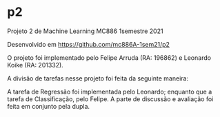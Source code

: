 # p2
Projeto 2 de Machine Learning MC886 1semestre 2021

Desenvolvido em https://github.com/mc886A-1sem21/p2

O projeto foi implementado pelo Felipe Arruda (RA: 196862) e Leonardo Koike (RA: 201332).

A divisão de tarefas nesse projeto foi feita da seguinte maneira:

A tarefa de Regressão foi implementada pelo Leonardo; enquanto que a tarefa de Classificação, pelo Felipe.
A parte de discussão e avaliação foi feita em conjunto pela dupla.
